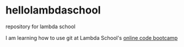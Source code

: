 # hellolambdaschool
repository for lambda school


I am learning how to use git at Lambda School's [online code bootcamp](https://lambdaschool.com/mini-bootcamp)
